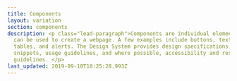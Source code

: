 ```yaml
---
title: Components
layout: variation
section: components
description: <p class="lead-paragraph">Components are individual elements that
  can be used to create a webpage. A few examples include buttons, text inputs,
  tables, and alerts. The Design System provides design specifications, code
  snippets, usage guidelines, and where possible, accessibility and research
  guidelines. </p>
last_updated: 2019-09-10T18:25:28.993Z
---
```

